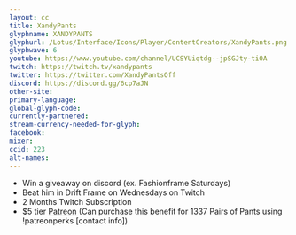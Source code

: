 ```yaml
---
layout: cc
title: XandyPants
glyphname: XANDYPANTS
glyphurl: /Lotus/Interface/Icons/Player/ContentCreators/XandyPants.png
glyphwave: 6
youtube: https://www.youtube.com/channel/UCSYUiqtdg--jpSGJty-ti0A
twitch: https://twitch.tv/xandypants
twitter: https://twitter.com/XandyPantsOff
discord: https://discord.gg/6cp7aJN
other-site:
primary-language:
global-glyph-code:
currently-partnered:
stream-currency-needed-for-glyph:
facebook:
mixer:
ccid: 223
alt-names:
---
```

* Win a giveaway on discord (ex. Fashionframe Saturdays)
* Beat him in Drift Frame on Wednesdays on Twitch
* 2 Months Twitch Subscription
* $5 tier [Patreon](https://www.patreon.com/xandypants) (Can purchase this benefit for 1337 Pairs of Pants using !patreonperks [contact info])
